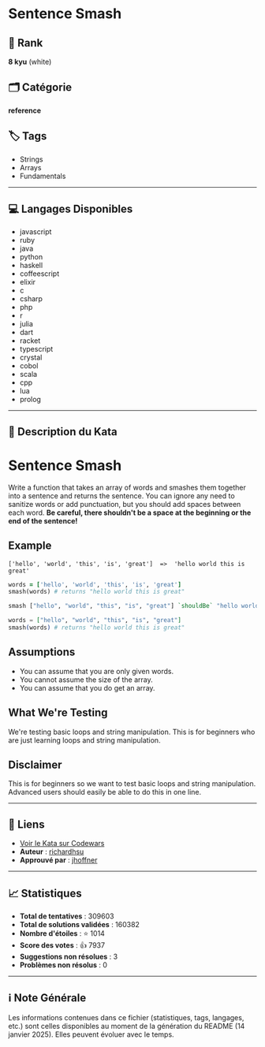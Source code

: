 # Sentence Smash

## 🏅 Rank
**8 kyu** (white)

## 🗂️ Catégorie
**reference**

## 🏷️ Tags
- Strings
- Arrays
- Fundamentals

---

## 💻 Langages Disponibles
- javascript
- ruby
- java
- python
- haskell
- coffeescript
- elixir
- c
- csharp
- php
- r
- julia
- dart
- racket
- typescript
- crystal
- cobol
- scala
- cpp
- lua
- prolog

---

## 📜 Description du Kata

# Sentence Smash

Write a function that takes an array of words and smashes them together into a sentence and returns the sentence. You can ignore any need to sanitize words or add punctuation, but you should add spaces between each word. **Be careful, there shouldn't be a space at the beginning or the end of the sentence!**

## Example

```
['hello', 'world', 'this', 'is', 'great']  =>  'hello world this is great'
```

```ruby
words = ['hello', 'world', 'this', 'is', 'great']
smash(words) # returns "hello world this is great"
```
```haskell
smash ["hello", "world", "this", "is", "great"] `shouldBe` "hello world this is great"
```
```elixir
words = ["hello", "world", "this", "is", "great"]
smash(words) # returns "hello world this is great"
```


## Assumptions

* You can assume that you are only given words.
* You cannot assume the size of the array.
* You can assume that you do get an array.

## What We're Testing

We're testing basic loops and string manipulation. This is for beginners who are just learning loops and string manipulation.

## Disclaimer

This is for beginners so we want to test basic loops and string manipulation. Advanced users should easily be able to do this in one line.


---

## 🔗 Liens
- [Voir le Kata sur Codewars](https://www.codewars.com/kata/53dc23c68a0c93699800041d)
- **Auteur** : [richardhsu](https://www.codewars.com/users/richardhsu)
- **Approuvé par** : [jhoffner](https://www.codewars.com/users/jhoffner)

---

## 📈 Statistiques
- **Total de tentatives** : 309603
- **Total de solutions validées** : 160382
- **Nombre d'étoiles** : ⭐ 1014
- **Score des votes** : 👍 7937
- **Suggestions non résolues** : 3
- **Problèmes non résolus** : 0

---

## ℹ️ Note Générale
Les informations contenues dans ce fichier (statistiques, tags, langages, etc.) sont celles disponibles au moment de la génération du README (14 janvier 2025). Elles peuvent évoluer avec le temps.
